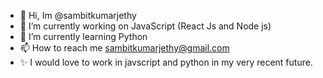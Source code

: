- 👋 Hi, Im @sambitkumarjethy
- 👀 I’m currently working on JavaScript (React Js and Node js) 
- 🌱 I’m currently learning Python
- 📫 How to reach me sambitkumarjethy@gmail.com
- ✨ I would love to work in javscript and python in my very recent future.

<!---
sambitkumarjethy/sambitkumarjethy is a ✨ special ✨ repository because its `README.md` (this file) appears on your GitHub profile.
You can click the Preview link to take a look at your changes.
Online Editor Projects
1. Way Scripts-- https://app.wayscript.com/workspaces/worldclockk/lairs/
--->
